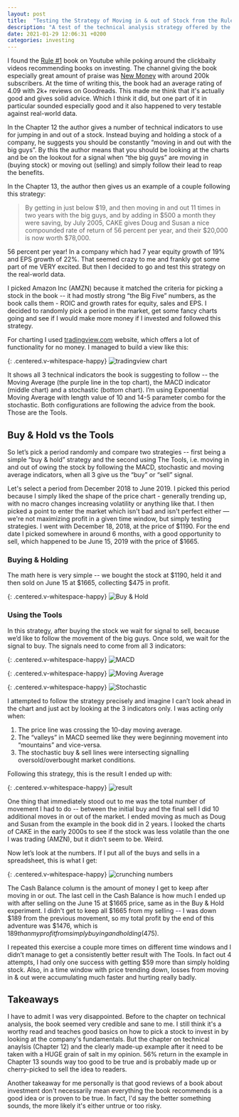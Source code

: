 ```yaml
---
layout: post
title:  "Testing the Strategy of Moving in & out of Stock from the Rule #1 Book on Investing"
description: "A test of the technical analysis strategy offered by the "Rule #1: The Simple Strategy for Successful Investing in Only 15 Minutes a Week!" book on a real-world example"
date: 2021-01-29 12:06:31 +0200
categories: investing
---
```

I found the [Rule #1](https://www.goodreads.com/book/show/24006.Rule_1) book on Youtube while poking around the clickbaity videos recommending books on investing. The channel giving the book especially great amount of praise was [New Money](https://www.youtube.com/channel/UCvSXMi2LebwJEM1s4bz5IBA) with around 200k subscribers. At the time of writing this, the book had an average rating of 4.09 with 2k+ reviews on Goodreads. This made me think that it's actually good and gives solid advice. Which I think it did, but one part of it in particular sounded especially good and it also happened to very testable against real-world data.

In the Chapter 12 the author gives a number of technical indicators to use for jumping in and out of a stock. Instead buying and holding a stock of a company, he suggests you should be constantly “moving in and out with the big guys”. By this the author means that you should be looking at the charts and be on the lookout for a signal when “the big guys” are moving in (buying stock) or moving out  (selling) and simply follow their lead to reap the benefits.

<!-- I don’t want to review the whole book since I don’t really think I’m competent enough to give an investment book a review. I have a modest amount of money in the stock market and most of it is in the all-market ETFs. I want to focus instead on a particular part of the book where author -->

In the Chapter 13, the author then gives us an example of a couple following this strategy:

> By getting in just below $19, and then moving in and out 11 times in two years with the big guys, and by adding in $500 a month they were saving, by July 2005, CAKE gives Doug and Susan a nice compounded rate of return of 56 percent per year, and their $20,000 is now worth $78,000.

56 percent per year! In a company which had 7 year equity growth of 19% and EPS growth of 22%. That seemed crazy to me and frankly got some part of me VERY excited. But then I decided to go and test this strategy on the real-world data.

I picked Amazon Inc (AMZN) because it matched the criteria for picking a stock in the book -- it had mostly strong “the Big Five” numbers, as the book calls them - ROIC and growth rates for equity, sales and EPS. I decided to randomly pick a period in the market, get some fancy charts going and see if I would make more money if I invested and followed this strategy.

For charting I used [tradingview.com](tradingview.com) website, which offers a lot of functionality for no money. I managed to build a view like this:

{: .centered.v-whitespace-happy}
![tradingview chart](/assets/tradingview-chart.png)

It shows all 3 technical indicators the book is suggesting to follow -- the Moving Average (the purple line in the top chart), the MACD indicator (middle chart) and a stochastic (bottom chart). I’m using Exponential Moving Average with length value of 10 and 14-5 parameter combo for the stochastic. Both configurations are following the advice from the book. Those are the Tools.

## Buy & Hold vs the Tools

So let’s pick a period randomly and compare two strategies -- first being a simple “buy & hold” strategy and the second using The Tools, i.e. moving in and out of owing the stock by following the MACD, stochastic and moving average indicators, when all 3 give us the “buy” or “sell” signal.

Let's select a period from December 2018 to June 2019. I picked this period because I simply liked the shape of the price chart - generally trending up, with no macro changes increasing volatility or anything like that. I then picked a point to enter the market which isn't bad and isn't perfect either —  we're not maximizing profit in a given time window, but simply testing strategies. I went with December 18, 2018, at the price of $1190. For the end date I picked somewhere in around 6 months, with a good opportunity to sell, which happened to be June 15, 2019 with the price of $1665.

### Buying & Holding

The math here is very simple -- we bought the stock at $1190, held it and then sold on June 15 at $1665, collecting $475 in profit.

{: .centered.v-whitespace-happy}
![Buy & Hold](/assets/buynhold.png)

### Using the Tools

In this strategy, after buying the stock we wait for signal to sell, because we’d like to follow the movement of the big guys. Once sold, we wait for the signal to buy. The signals need to come from all 3 indicators:

{: .centered.v-whitespace-happy}
![MACD](/assets/macd.png)

{: .centered.v-whitespace-happy}
![Moving Average](/assets/ma.png)

{: .centered.v-whitespace-happy}
![Stochastic](/assets/stochastic.png)

I attempted to follow the strategy precisely and imagine I can’t look ahead in the chart and just act by looking at the 3 indicators only. I was acting only when:

1. The price line was crossing the 10-day moving average.
2. The “valleys” in MACD seemed like they were beginning movement into “mountains” and vice-versa.
3. The stochastic buy & sell lines were intersecting signalling oversold/overbought market conditions.

Following this strategy, this is the result I ended up with:

{: .centered.v-whitespace-happy}
![result](/assets/result.png)

One thing that immediately stood out to me was the total number of movement I had to do -- between the initial buy and the final sell I did 10 additional moves in or out of the market. I ended moving as much as Doug and Susan from the example in the book did in 2 years. I looked the charts of CAKE in the early 2000s to see if the stock was less volatile than the one I was trading (AMZN), but it didn’t seem to be. Weird.

Now let’s look at the numbers. If I put all of the buys and sells in a spreadsheet, this is what I get:

{: .centered.v-whitespace-happy}
![crunching numbers](/assets/spreadsheet.png)

The Cash Balance column is the amount of money I get to keep after moving in or out. The last cell in the Cash Balance is how much I ended up with after selling on the June 15 at $1665 price, same as in the Buy & Hold experiment. I didn't get to keep all $1665 from my selling -- I was down $189 from the previous movement, so my total profit by the end of this adventure was $1476, which is $189 than my profit from simply buying and holding ($475).

I repeated this exercise a couple more times on different time windows and I didn’t manage to get a consistently better result with The Tools. In fact out 4 attempts, I had only one success with getting $59 more than simply holding stock. Also, in a time window with price trending down, losses from moving in & out were accumulating much faster and hurting really badly.

## Takeaways

I have to admit I was very disappointed. Before to the chapter on technical analysis, the book seemed very credible and sane to me. I still think it's a worthy read and teaches good basics on how to pick a stock to invest in by looking at the company's fundamentals. But the chapter on technical anaylsis (Chapter 12) and the clearly made-up example after it need to be taken with a HUGE grain of salt in my opinion. 56% return in the example in Chapter 13 sounds way too good to be true and is probably made up or cherry-picked to sell the idea to readers.

Another takeaway for me personally is that good reviews of a book about investment don't necessarily mean everything the book recommends is a good idea or is proven to be true. In fact, I'd say the better something sounds, the more likely it's either untrue or too risky.


